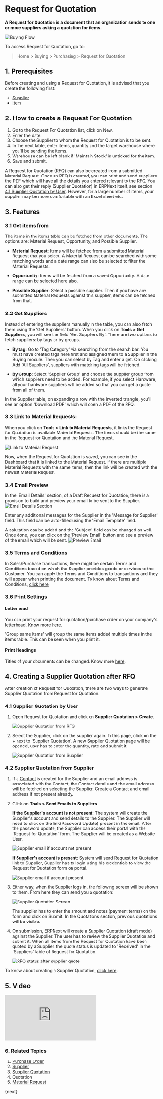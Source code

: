 <!-- add-breadcrumbs -->
# Request for Quotation

**A Request for Quotation is a document that an organization sends to one or more suppliers asking a quotation for items.**

![Buying Flow](/docs/assets/img/buying/buying_flow_rfq.png)

To access Request for Quotation, go to:
> Home > Buying > Purchasing > Request for Quotation

## 1. Prerequisites
Before creating and using a Request for Quotation, it is advised that you create the following first:

* [Supplier](/docs/user/manual/en/buying/supplier)
* [Item](/docs/user/manual/en/stock/item)

## 2. How to create a Request For Quotation
1. Go to the Request For Quotation list, click on New.
2. Enter the date.
3. Choose the Supplier to whom the Request for Quotation is to be sent.
4. In the next table, enter items, quantity and the target warehouse where you'll be sending the items.
1. Warehouse can be left blank if 'Maintain Stock' is unticked for the item.
5. Save and submit.

A Request for Quotation (RFQ) can also be created from a submitted Material Request. Once an RFQ is created, you can print and send suppliers the PDF which will have all the details you entered relevant to the RFQ. You can also get their reply (Supplier Quotation) in ERPNext itself, see section [4.1 Supplier Quotation by User](#41-supplier-quotation-by-user).
However, for a large number of items, your supplier may be more comfortable with an Excel sheet etc.

## 3. Features

### 3.1 Get items from
The items in the items table can be fetched from other documents. The options are: Material Request, Opportunity, and Possible Supplier.

* **Material Request**: Items will be fetched from a submitted Material Request that you select. A Material Request can be searched with some matching words and a date range can also be selected to filter the Material Requests.

* **Opportunity**: Items will be fetched from a saved Opportunity. A date range can be selected here also.

* **Possible Supplier**: Select a possible supplier. Then if you have any submitted Material Requests against this supplier, items can be fetched from that.

### 3.2 Get Suppliers
Instead of entering the suppliers manually in the table, you can also fetch them using the 'Get Suppliers' button. When you click on **Tools > Get Suppliers**, you will see the field 'Get Suppliers By'. There are two options to fetch suppliers: by tags or by groups.

* **By tag**: Go to 'Tag Category' via searching from the search bar. You must have created tags here first and assigned them to a Supplier in the Buying module. Then you can select by Tag and enter a get. On clicking Add 'All Suppliers', suppliers with matching tags will be fetched.

* **By Group**: Select 'Supplier Group' and choose the supplier group from which suppliers need to be added. For example, if you select Hardware, all your hardware suppliers will be added so that you can get a quote from all of them.

In the Supplier table, on expanding a row with the inverted triangle, you'll see an option 'Download PDF' which will open a PDF of the RFQ.

### 3.3 Link to Material Requests:
When you click on **Tools > Link to Material Requests**, it links the Request for Quotation to available Material Requests. The items should be the same in the Request for Quotation and the Material Request.

![Link to Material Request]({{docs_base_url}}/assets/img/buying/link-to-material-request.png)

Now, when the Request for Quotation is saved, you can see in the Dashboard that it is linked to the Material Request.
If there are multiple Material Requests with the same items, then the link will be created with the newest Material Request.

### 3.4 Email Preview
In the 'Email Details' section, of a Draft Request for Quotation, there is a provision to build and preview your email to be sent to the Supplier.
![Email Details Section]({{docs_base_url}}/assets/img/buying/email-details-section.png)

Enter any additional messages for the Supplier in the 'Message for Supplier' field. This field can be auto-filled using the 'Email Template' field.

A salutation can be added and the 'Subject' field can be changed as well. Once done, you can click on the 'Preview Email' button and see a preview of the email which will be sent.
![Preview Email]({{docs_base_url}}/assets/img/buying/email-preview.png)

### 3.5 Terms and Conditions

In Sales/Purchase transactions, there might be certain Terms and Conditions based on which the Supplier provides goods or services to the Customer. You can apply the Terms and Conditions to transactions and they will appear when printing the document. To know about Terms and Conditions, [click here](/docs/user/manual/en/setting-up/print/terms-and-conditions)

### 3.6 Print Settings
#### Letterhead
You can print your request for quotation/purchase order on your company's letterhead. Know more [here](/docs/user/manual/en/setting-up/print/letter-head).

'Group same items' will group the same items added multiple times in the items table. This can be seen when you print it.

#### Print Headings
Titles of your documents can be changed. Know more [here](/docs/user/manual/en/setting-up/print/print-headings).

## 4. Creating a Supplier Quotation after RFQ
After creation of Request for Quotation, there are two ways to generate Supplier Quotation from Request for Quotation.

### 4.1 Supplier Quotation by User

1. Open Request for Quotation and click on **Supplier Quotation > Create**.

    ![Supplier Quotation from RFQ]({{docs_base_url}}/assets/img/buying/make-supplier-quotation-from-rfq.png)

2. Select the Supplier, click on the supplier again. In this page, click on the + next to 'Supplier Quotation'. A new Supplier Quotation page will be opened, user has to enter the quantity, rate and submit it.

    ![Supplier Quotation from Supplier]({{docs_base_url}}/assets/img/buying/supplier-quotation-from-sup.png)

### 4.2 Supplier Quotation from Supplier

1. If a [Contact](/docs/user/manual/en/CRM/contact) is created for the Supplier and an email address is associated with the Contact, the Contact details and the email address will be fetched on selecting the Supplier. Create a Contact and email address if not present already.

2. Click on **Tools > Send Emails to Suppliers**.

    **If the Supplier's account is not present**: The system will create the Supplier's account and send details to the Supplier. The Supplier will need to click on the link(Password Update) present in the email. After the password update, the Supplier can access their portal with the 'Request for Quotation' form. The Supplier will be created as a Website User.

    ![Supplier email if account not present]({{docs_base_url}}/assets/img/buying/supplier-email-with-update-password.png)


    **If Supplier's account is present**: System will send Request for Quotation link to Supplier, Supplier has to login using his credentials to view the Request for Quotation form on portal.

    ![Supplier email if account present]({{docs_base_url}}/assets/img/buying/supplier-email-normal.png)

3. Either way, when the Supplier logs in, the following screen will be shown to them. From here they can send you a quotation:

    ![Supplier Quotation Screen]({{docs_base_url}}/assets/img/buying/rfq-supplier-quotation.png)

    The supplier has to enter the amount and notes (payment terms) on the form and click on Submit. In the Quotations section, previous quotations will be visible.

4. On submission, ERPNext will create a Supplier Quotation (draft mode) against the Supplier. The user has to review the Supplier Quotation and submit it. When all items from the Request for Quotation have been quoted by a Supplier, the quote status is updated to 'Received' in the 'Suppliers' table of Request for Quotation.

    ![RFQ status after supplier quote]({{docs_base_url}}/assets/img/buying/rfq-supplier-quoted.png)

To know about creating a Supplier Quotation, [click here](/docs/user/manual/en/buying/supplier-quotation).

## 5. Video
<div class="embed-container">
    <iframe src="https://www.youtube.com/embed/q85GFvWfZGI?rel=0" frameborder="0" allow="autoplay; encrypted-media" allowfullscreen>
    </iframe>
</div>


### 6. Related Topics
1. [Purchase Order](/docs/user/manual/en/buying/purchase-order)
1. [Supplier](/docs/user/manual/en/buying/supplier)
1. [Supplier Quotation](/docs/user/manual/en/buying/supplier-quotation)
1. [Quotation](/docs/user/manual/en/selling/quotation)
1. [Material Request](/docs/user/manual/en/stock/material-request)

{next}